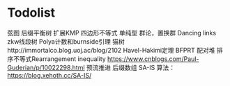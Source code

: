 # Todolist
弦图
后缀平衡树
扩展KMP
四边形不等式
单纯型
群论，置换群
Dancing links
zkw线段树
Polya计数和burnside引理
猫树http://immortalco.blog.uoj.ac/blog/2102
Havel-Hakimi定理
BFPRT
配对堆
排序不等式Rearrangement inequality https://www.cnblogs.com/Paul-Guderian/p/10022298.html
预流推进
后缀数组 SA-IS 算法：https://blog.xehoth.cc/SA-IS/